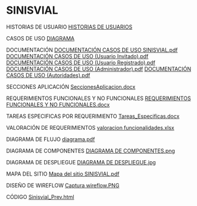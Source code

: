 # SINISVIAL

HISTORIAS DE USUARIO
[HISTORIAS DE USUARIOS](https://github.com/SergioMotab/SINISVIAL/blob/main/HISTORIAS%20DE%20USUARIO)

CASOS DE USO
[DIAGRAMA](https://goo.su/FozYye9)

DOCUMENTACIÓN
[DOCUMENTACIÓN CASOS DE USO SINISVIAL.pdf](https://github.com/user-attachments/files/20002792/DOCUMENTACION.CASOS.DE.USO.SINISVIAL.pdf)
[DOCUMENTACIÓN CASOS DE USO (Usuario Invitado).pdf](https://github.com/user-attachments/files/20002800/DOCUMENTACION.CASOS.DE.USO.Usuario.Invitado.pdf)
[DOCUMENTACIÓN CASOS DE USO (Usuario Registrado).pdf](https://github.com/user-attachments/files/20002801/DOCUMENTACION.CASOS.DE.USO.Usuario.Registrado.pdf)
[DOCUMENTACIÓN CASOS DE USO (Administrador).pdf](https://github.com/user-attachments/files/20002802/DOCUMENTACION.CASOS.DE.USO.Administrador.pdf)
[DOCUMENTACIÓN CASOS DE USO (Autoridades).pdf](https://github.com/user-attachments/files/20002804/DOCUMENTACION.CASOS.DE.USO.Autoridades.pdf)

SECCIONES APLICACIÓN
[SeccionesAplicacion.docx](https://github.com/SergioMotab/SINISVIAL/blob/main/SeccionesAplicacion.docx)

REQUERIMIENTOS FUNCIONALES Y NO FUNCIONALES
[REQUERIMIENTOS FUNCIONALES Y NO FUNCIONALES.docx](https://github.com/SergioMotab/SINISVIAL/blob/main/REQUERIMIENTOS%20FUNCIONALES%20Y%20NO%20FUNCIONALES.docx)

TAREAS ESPECIFICAS POR REQUERIMIENTO
[Tareas_Especificas.docx](https://github.com/SergioMotab/SINISVIAL/blob/main/Tareas_Especificas.docx)

VALORACIÓN DE REQUERIMIENTOS
[valoracion funcionalidades.xlsx](https://github.com/SergioMotab/SINISVIAL/blob/main/valoracion%20funcionalidades.xlsx)

DIAGRAMA DE FLUJO
[diagrama.pdf](https://github.com/SergioMotab/SINISVIAL/blob/main/diagrama.pdf)

DIAGRAMA DE COMPONENTES
[DIAGRAMA DE COMPONENTES.png](https://github.com/SergioMotab/SINISVIAL/blob/b2cfa31411fb5811d5abf15323e3049e0a787bd4/DIAGRAMA%20DE%20COMPONENTES.png)

DIAGRAMA DE DESPLIEGUE
[DIAGRAMA DE DESPLIEGUE.jpg](https://github.com/SergioMotab/SINISVIAL/blob/b2cfa31411fb5811d5abf15323e3049e0a787bd4/DIAGRAMA%20DE%20DESPLIEGUE.jpg)

MAPA DEL SITIO
[Mapa del sitio SINISVIAL.pdf](https://github.com/SergioMotab/SINISVIAL/blob/main/Mapa%20del%20sitio%20SINISVIAL.pdf)

DISEÑO DE WIREFLOW
[Captura wireflow.PNG](https://github.com/SergioMotab/SINISVIAL/blob/main/Captura%20wireflow.PNG)

CÓDIGO
[Sinisvial_Prev.html](https://github.com/SergioMotab/SINISVIAL/blob/main/Sinisvial_Prev.html)
